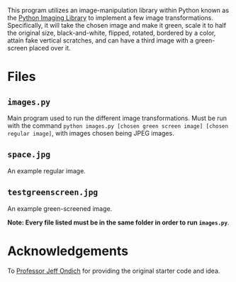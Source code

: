 This program utilizes an image-manipulation library within Python known as the [Python Imaging Library](https://pillow.readthedocs.io/en/5.3.x/handbook/index.html) to implement a few image transformations. Specifically, it will take the chosen image and make it green, scale it to half the original size, black-and-white, flipped, rotated, bordered by a color, attain fake vertical scratches, and can have a third image with a green-screen placed over it.

# Files #

## `images.py` ##
Main program used to run the different image transformations. Must be run with the command `python images.py [chosen green screen image] [chosen regular image]`, with images chosen being JPEG images.

## `space.jpg` ##
An example regular image.

## `testgreenscreen.jpg` ##
An example green-screened image.

**Note: Every file listed must be in the same folder in order to run `images.py`**.

# Acknowledgements #
To [Professor Jeff Ondich](http://cs.carleton.edu/faculty/jondich/) for providing the original starter code and idea.

